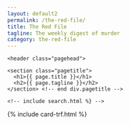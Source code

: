 ```yaml
---
layout: default2
permalink: /the-red-file/
title: The Red File
tagline: The weekly digest of murder
category: the-red-file
---
```


<div class="{{ page.title }}">
	
	<header class="pagehead">
    
    <section class="pagetitle">
      <h1>{{ page.title }}</h1>
      <h2>{{ page.tagline }}</h2>
    </section> <!-- end div.pagetitle -->
    
    <!-- include search.html %} -->

  </header>

  {% include card-trf.html %}

</div>
